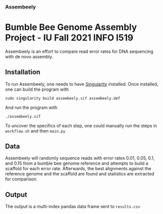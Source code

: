 ### Assembeely
# Bumble Bee Genome Assembly Project - IU Fall 2021 INFO I519

Assembeely is an effort to compare read error rates for DNA sequencing with de novo assembly. 

## Installation
To run Assembeely, one needs to have [Singularity](https://sylabs.io/guides/3.0/user-guide/installation.html) installed. Once installed, one can build the program with
```
sudo singularity build assembeely.sif assembeely.def
``` 
And run the program with
```
./assembeely.sif
```

To uncover the specifics of each step, one could manually run the steps in `workflow.sh` and then `main.py`

## Data

Assembeely will randomly sequence reads with error rates 0.01, 0.05, 0.1, and 0.15 from a bumble bee genome reference and attempts to build a scaffold for each error rate. Afterwards, the best alignments against the reference genome and the scaffold are found and statistics are extracted for comparison.

## Output
The output is a multi-index pandas data frame sent to `results.csv`
